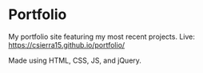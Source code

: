 # Portfolio

My portfolio site featuring my most recent projects. Live: https://csierra15.github.io/portfolio/

Made using HTML, CSS, JS, and jQuery.
